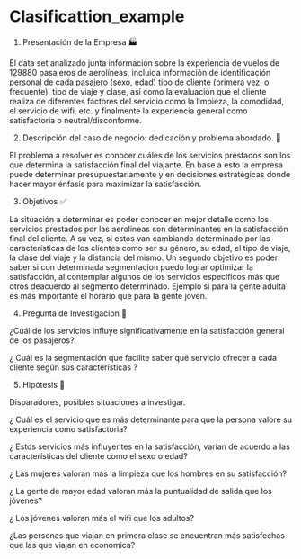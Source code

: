 # Clasificattion_example

1) Presentación de la Empresa 🏭

El data set analizado junta información sobre la experiencia de vuelos de 129880 pasajeros de aerolíneas, incluida información de identificación personal de cada pasajero (sexo, edad) tipo de cliente (primera vez, o frecuente), tipo de viaje y clase, así como la evaluación que el cliente realiza de diferentes factores del servicio como la limpieza, la comodidad, el servicio de wifi, etc. y finalmente la experiencia general como satisfactoria o neutral/disconforme.

2) Descripción del caso de negocio: dedicación y problema abordado. 🔨

El problema a resolver es conocer cuáles de los servicios prestados son los que determina la satisfacción final del viajante. En base a esto la empresa puede determinar presupuestariamente y en decisiones estratégicas donde hacer mayor énfasis para maximizar la satisfacción.

3) Objetivos ✅

La situación a determinar es poder conocer en mejor detalle como los servicios prestados por las aerolineas son determinantes en la satisfacción final del cliente. A su vez, si estos van cambiando determinado por las características de los clientes como ser su género, su edad, el tipo de viaje, la clase del viaje y la distancia del mismo. Un segundo objetivo es poder saber si con determinada segmentacion puedo lograr optimizar la satisfacción, al contemplar algunos de los servicios específicos más que otros deacuerdo al segmento determinado. Ejemplo si para la gente adulta es más importante el horario que para la gente joven.

4) Pregunta de Investigacion 📖

¿Cuál de los servicios influye significativamente en la satisfacción general de los pasajeros?

¿ Cuál es la segmentación que facilite saber qué servicio ofrecer a cada cliente según sus características ?

5) Hipótesis 📢

Disparadores, posibles situaciones a investigar.

¿ Cuál es el servicio que es más determinante para que la persona valore su experiencia como satisfactoria?

¿ Estos servicios más influyentes en la satisfacción, varían de acuerdo a las características del cliente como el sexo o edad?

¿ Las mujeres valoran más la limpieza que los hombres en su satisfacción?

¿ La gente de mayor edad valoran más la puntualidad de salida que los jóvenes?

¿ Los jóvenes valoran más el wifi que los adultos?

¿Las personas que viajan en primera clase se encuentran más satisfechas que las que viajan en económica?
